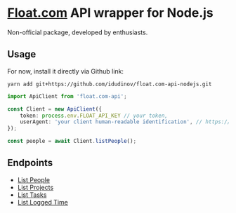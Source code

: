 # [Float.com](https://dev.float.com/) API wrapper for Node.js

Non-official package, developed by enthusiasts.

## Usage

For now, install it directly via Github link:

```
yarn add git+https://github.com/idudinov/float.com-api-nodejs.git
```

```typescript
import ApiClient from 'float.com-api';

const Client = new ApiClient({
    token: process.env.FLOAT_API_KEY // your token,
    userAgent: 'your client human-readable identification', // https://dev.float.com/overview_authentication.html#identify-yourself
});

const people = await Client.listPeople();

```


## Endpoints

* [List People](https://dev.float.com/api_reference.html#!/People/getPeople)
* [List Projects](https://dev.float.com/api_reference.html#!/Projects/getProjects)
* [List Tasks](https://dev.float.com/api_reference.html#!/Tasks/getTasks)
* [List Logged Time](https://dev.float.com/api_reference.html#!/Logged_Time/getLoggedTimes)
